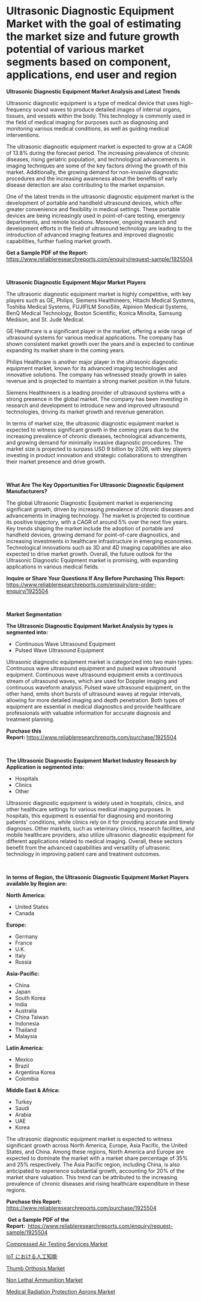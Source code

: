 <p><h1>Ultrasonic Diagnostic Equipment Market with the goal of estimating the market size and future growth potential of various market segments based on component, applications, end user and region</h1></p><p><strong>Ultrasonic Diagnostic Equipment Market Analysis and Latest Trends</strong></p>
<p><p>Ultrasonic diagnostic equipment is a type of medical device that uses high-frequency sound waves to produce detailed images of internal organs, tissues, and vessels within the body. This technology is commonly used in the field of medical imaging for purposes such as diagnosing and monitoring various medical conditions, as well as guiding medical interventions.</p><p>The ultrasonic diagnostic equipment market is expected to grow at a CAGR of 13.8% during the forecast period. The increasing prevalence of chronic diseases, rising geriatric population, and technological advancements in imaging techniques are some of the key factors driving the growth of this market. Additionally, the growing demand for non-invasive diagnostic procedures and the increasing awareness about the benefits of early disease detection are also contributing to the market expansion.</p><p>One of the latest trends in the ultrasonic diagnostic equipment market is the development of portable and handheld ultrasound devices, which offer greater convenience and flexibility in medical settings. These portable devices are being increasingly used in point-of-care testing, emergency departments, and remote locations. Moreover, ongoing research and development efforts in the field of ultrasound technology are leading to the introduction of advanced imaging features and improved diagnostic capabilities, further fueling market growth.</p></p>
<p><strong>Get a Sample PDF of the Report:&nbsp;</strong> <a href="https://www.reliableresearchreports.com/enquiry/request-sample/1925504">https://www.reliableresearchreports.com/enquiry/request-sample/1925504</a></p>
<p>&nbsp;</p>
<p><strong>Ultrasonic Diagnostic Equipment Major Market Players</strong></p>
<p><p>The ultrasonic diagnostic equipment market is highly competitive, with key players such as GE, Philips, Siemens Healthineers, Hitachi Medical Systems, Toshiba Medical Systems, FUJIFILM SonoSite, Alpinion Medical Systems, BenQ Medical Technology, Boston Scientific, Konica Minolta, Samsung Medison, and St. Jude Medical.</p><p>GE Healthcare is a significant player in the market, offering a wide range of ultrasound systems for various medical applications. The company has shown consistent market growth over the years and is expected to continue expanding its market share in the coming years.</p><p>Philips Healthcare is another major player in the ultrasonic diagnostic equipment market, known for its advanced imaging technologies and innovative solutions. The company has witnessed steady growth in sales revenue and is projected to maintain a strong market position in the future.</p><p>Siemens Healthineers is a leading provider of ultrasound systems with a strong presence in the global market. The company has been investing in research and development to introduce new and improved ultrasound technologies, driving its market growth and revenue generation.</p><p>In terms of market size, the ultrasonic diagnostic equipment market is expected to witness significant growth in the coming years due to the increasing prevalence of chronic diseases, technological advancements, and growing demand for minimally invasive diagnostic procedures. The market size is projected to surpass USD 9 billion by 2026, with key players investing in product innovation and strategic collaborations to strengthen their market presence and drive growth.</p></p>
<p>&nbsp;</p>
<p><strong>What Are The Key Opportunities For Ultrasonic Diagnostic Equipment Manufacturers?</strong></p>
<p><p>The global Ultrasonic Diagnostic Equipment market is experiencing significant growth, driven by increasing prevalence of chronic diseases and advancements in imaging technology. The market is projected to continue its positive trajectory, with a CAGR of around 5% over the next five years. Key trends shaping the market include the adoption of portable and handheld devices, growing demand for point-of-care diagnostics, and increasing investments in healthcare infrastructure in emerging economies. Technological innovations such as 3D and 4D imaging capabilities are also expected to drive market growth. Overall, the future outlook for the Ultrasonic Diagnostic Equipment market is promising, with expanding applications in various medical fields.</p></p>
<p><strong>Inquire or Share Your Questions If Any Before Purchasing This Report:</strong> <a href="https://www.reliableresearchreports.com/enquiry/pre-order-enquiry/1925504">https://www.reliableresearchreports.com/enquiry/pre-order-enquiry/1925504</a></p>
<p>&nbsp;</p>
<p><strong>Market Segmentation</strong></p>
<p><strong>The Ultrasonic Diagnostic Equipment Market Analysis by types is segmented into:</strong></p>
<p><ul><li>Continuous Wave Ultrasound Equipment</li><li>Pulsed Wave Ultrasound Equipment</li></ul></p>
<p><p>Ultrasonic diagnostic equipment market is categorized into two main types: Continuous wave ultrasound equipment and pulsed wave ultrasound equipment. Continuous wave ultrasound equipment emits a continuous stream of ultrasound waves, which are used for Doppler imaging and continuous waveform analysis. Pulsed wave ultrasound equipment, on the other hand, emits short bursts of ultrasound waves at regular intervals, allowing for more detailed imaging and depth penetration. Both types of equipment are essential in medical diagnostics and provide healthcare professionals with valuable information for accurate diagnosis and treatment planning.</p></p>
<p><strong>Purchase this Report:&nbsp;</strong><a href="https://www.reliableresearchreports.com/purchase/1925504">https://www.reliableresearchreports.com/purchase/1925504</a></p>
<p>&nbsp;</p>
<p><strong>The Ultrasonic Diagnostic Equipment Market Industry Research by Application is segmented into:</strong></p>
<p><ul><li>Hospitals</li><li>Clinics</li><li>Other</li></ul></p>
<p><p>Ultrasonic diagnostic equipment is widely used in hospitals, clinics, and other healthcare settings for various medical imaging purposes. In hospitals, this equipment is essential for diagnosing and monitoring patients' conditions, while clinics rely on it for providing accurate and timely diagnoses. Other markets, such as veterinary clinics, research facilities, and mobile healthcare providers, also utilize ultrasonic diagnostic equipment for different applications related to medical imaging. Overall, these sectors benefit from the advanced capabilities and versatility of ultrasonic technology in improving patient care and treatment outcomes.</p></p>
<p>&nbsp;</p>
<p><strong>In terms of Region, the Ultrasonic Diagnostic Equipment Market Players available by Region are:</strong></p>
<p>
    <p> <strong> North America: </strong>
        <ul>
            <li>United States</li>
            <li>Canada</li>
        </ul>
        </p> 
    <p> <strong> Europe: </strong>
        <ul>
            <li>Germany</li>
            <li>France</li>
            <li>U.K.</li>
            <li>Italy</li>
            <li>Russia</li>
        </ul>
        </p> 
    <p> <strong> Asia-Pacific: </strong>
        <ul>
            <li>China</li>
            <li>Japan</li>
            <li>South Korea</li>
            <li>India</li>
            <li>Australia</li>
            <li>China Taiwan</li>
            <li>Indonesia</li>
            <li>Thailand</li>
            <li>Malaysia</li>
        </ul>
        </p> 
    <p> <strong> Latin America: </strong>
        <ul>
            <li>Mexico</li>
            <li>Brazil</li>
            <li>Argentina Korea</li>
            <li>Colombia</li>
        </ul>
        </p> 
    <p> <strong> Middle East & Africa: </strong>
        <ul>
            <li>Turkey</li>
            <li>Saudi</li>
            <li>Arabia</li>
            <li>UAE</li>
            <li>Korea</li>
        </ul>
    </p>
    </p>
<p><p>The ultrasonic diagnostic equipment market is expected to witness significant growth across North America, Europe, Asia Pacific, the United States, and China. Among these regions, North America and Europe are expected to dominate the market with a market share percentage of 35% and 25% respectively. The Asia Pacific region, including China, is also anticipated to experience substantial growth, accounting for 20% of the market share valuation. This trend can be attributed to the increasing prevalence of chronic diseases and rising healthcare expenditure in these regions.</p></p>
<p><strong>Purchase this Report: </strong><a href="https://www.reliableresearchreports.com/purchase/1925504">https://www.reliableresearchreports.com/purchase/1925504</a></p>
<p>&nbsp;<strong>Get a Sample PDF of the Report:&nbsp;&nbsp;</strong><a href="https://www.reliableresearchreports.com/enquiry/request-sample/1925504">https://www.reliableresearchreports.com/enquiry/request-sample/1925504</a></p>
<p><strong></strong></p>
<p><p><a href="https://view.publitas.com/reportprime-1/compressed-air-testing-services-market-research-report-the-key-to-successful-business-strategy-forecasted-for-period-from-2024-2031/">Compressed Air Testing Services Market</a></p><p><a href="https://github.com/adcxff01450218/Market-Research-Report-List-1/blob/main/9913834184488.md">IoT における人工知能</a></p><p><a href="https://view.publitas.com/reportprime-1/thumb-orthosis-market-growth-market-trends-covid-19-impact-and-forecasts-for-period-from-2024-2031/">Thumb Orthosis Market</a></p><p><a href="https://extreme-scabiosa-c81.notion.site/Non-Lethal-Ammunition-Market-Size-Reflecting-a-Forecast-Till-2031-Market-By-Type-By-Application-an-e6125a4577a6428c8f083bf9017200b5">Non Lethal Ammunition Market</a></p><p><a href="https://adventurous-uranium-ef9.notion.site/Medical-Radiation-Protection-Aprons-Market-Research-Report-Provides-thorough-Industry-Overview-whic-4ec874395ebd43c390508a93b2e454f5">Medical Radiation Protection Aprons Market</a></p></p>